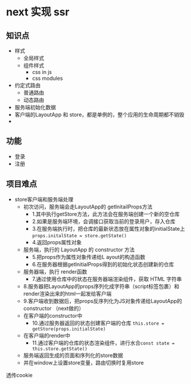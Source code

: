 # next 实现 ssr

## 知识点

- 样式
  - 全局样式
  - 组件样式
    - css in js
    - css modules
- 约定式路由
  - 普通路由
  - 动态路由
- 服务端初始化数据
- 客户端的LayoutApp 和 store，都是单例的，整个应用的生命周期都不销毁
- 

## 功能

- 登录
- 注册

## 项目难点

- store客户端和服务端处理
  - 初次访问，服务端会走LayoutApp的 getInitailProps方法
    - 1.其中执行getStore方法，此方法会在服务端创建一个新的空仓库
    - 2.如果是服务端环境，会调接口获取当前的登录用户，存入仓库
    - 3.在服务端执行时，把仓库的最新状态放在属性对象的initialState上 `props.initalState = store.getState()`
    - 4.返回props属性对象
  - 服务端，执行的 LayoutApp 的 constructor 方法
    - 5.把props作为属性对象传递给L ayout的构造函数
    - 6.在服务器根据getInitialProps得到的初始化状态创建新的仓库
  - 服务器端，执行 render函数
    - 7.通过使用仓库中的状态在服务器端渲染组件，获取 HTML 字符串
  - 8.服务器把LayoutApp的props序列化成字符串（script标签包裹）和render渲染出来的html一起发给客户端
  - 9.客户端收到数据后，把props反序列化为JS对象传递给LayoutApp的constructor （next做的）
  - 在客户端的constructor中
    - 10.通过服务器返回的状态创建客户端的仓库 `this.store = getStore(props.initialState)`
  - 在客户端的render中
    - 11.通过客户端的仓库的状态渲染组件，进行水合`const state = this.store.getState()`
  - 服务端返回生成的页面和序列化的store数据
  - 并在window上设置store变量，路由切换时复用store

透传cookie